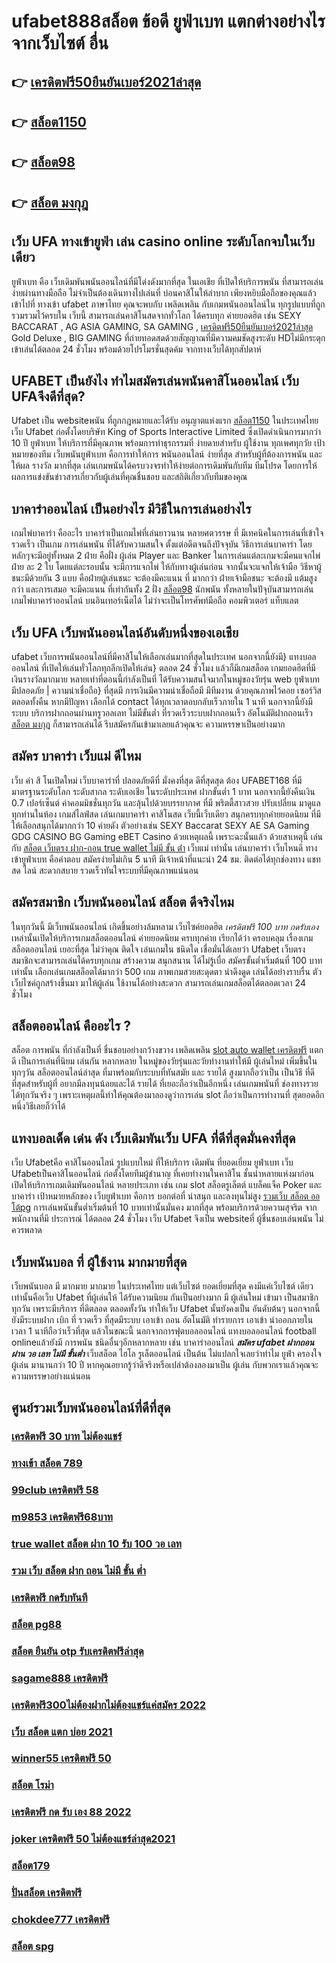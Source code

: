 # ufabet888สล็อต ข้อดี ยูฟ่าเบท แตกต่างอย่างไรจากเว็บไซต์ อื่น

## 👉 [เครดิตฟรี50ยืนยันเบอร์2021ล่าสุด](https://mabet.net/pg-slot-credit-free/)
## 👉 [สล็อต1150](https://mabet.net/)
## 👉 [สล็อต98](https://mabet.net/)
## 👉 [สล็อต มงกุฎ](https://member.mabet.net/?action=login)

## เว็บ UFA  ทางเข้ายูฟ่า  เล่น casino online  ระดับโลกจบในเว็บเดียว 

 ยูฟ่าเบท คือ เว็บเดิมพันพนันออนไลน์ที่มีโด่งดังมากที่สุด ในเอเชีย  ที่เปิดให้บริการพนัน ที่สามารถเล่นง่ายผ่านทางมือถือ ไม่จำเป็นต้องเดินทางไปเล่นที่ บ่อนคาสิโนให้ลำบาก เพียงหยิบมือถือของคุณแล้วเข้าไปที่ ทางเข้า ufabet ภาษาไทย คุณจะพบกับ เพลิดเพลิน  กับเกมพนันออนไลน์ใน ทุกรูปแบบที่ถูก รวมรวมไว้ครบใน เว็บนี้  สามารถเล่นคาสิโนสดจากทั่วโลก ได้ครบทุก ค่ายยอดฮิต  เช่น  SEXY BACCARAT , AG ASIA GAMING, SA GAMING , [เครดิตฟรี50ยืนยันเบอร์2021ล่าสุด](https://mabet.net/) Gold Deluxe , BIG GAMING ที่ถ่ายทอดสดด้วยสัญญาณที่มีความคมชัดสูงระดับ HDไม่มีกระตุก เข้าเล่นได้ตลอด 24 ชั่วโมง พร้อมด้วยโปรโมรชั่นสุดค้ม จากทางเว็บได้ทุกสัปดาห์ 


## UFABET เป็นยังไง ทำไมสมัครเล่นพนันคาสิโนออนไลน์   เว็บ UFAจึงดีที่สุด?

Ufabet  เป็น websiteพนัน ที่ถูกกฎหมายและได้รับ อนุญาตแห่งแรก  [สล็อต1150](https://mabet.net/) ในประเทศไทย เว็บ Ufabet ก่อตั้งโดยบริษัท King of Sports Interactive Limited ซึ่งเปิดดำเนินการมากว่า 10 ปี ยูฟ่าเบท ให้บริการที่มีคุณภาพ พร้อมการทำธุรกรรมที่ ง่ายดายสำหรับ ผู้ใช้งาน ทุกเพศทุกวัย เป้าหมายของทีม เว็บพนันยูฟ่าเบท คือการทำให้การ พนันออนไลน์ ง่ายที่สุด สำหรับผู้ที่ต้องการพนัน และให้ผล รางวัล มากที่สุด เล่นเกมพนันได้ครบวงจรทำให้ง่ายต่อการเดิมพันกับทีม ทีมโปรด โดยการให้ ผลการแข่งขันข่าวสารเกี่ยวกับผู้เล่นที่คุณชื่นชอบ และสถิติเกี่ยวกับทีมของคุณ


## บาคาร่าออนไลน์  เป็นอย่างไร  มีวิธีในการเล่นอย่างไร 

 เกมไพ่บาคาร่า คืออะไร  บาคาร่าเป็นเกมไพ่ที่เล่นยาวนาน หลายศตวรรษ  ที่ มีเทคนิคในการเล่นที่เข้าใจ รวดเร็ว  เป็นเกม การเล่นพนัน ที่ได้รับความสนใจ ตั้งแต่อดีตจนถึงปัจจุบัน วิธีการเล่นบาคาร่า โดยหลักๆจะมีอยู่ทั้งหมด 2  ฝ่าย คือฝั่ง  ผู้เล่น Player และ Banker ในการเล่นแต่ละเกมจะมีคนแจกไพ่  ฝ่าย ละ 2 ใบ โดยแต่ละรอบนั้น จะมีการแจกไพ่ ให้กับทางผู้เล่นก่อน จากนั้นจะแจกให้เจ้ามือ วิธีหาผู้ชนะมีด้วยกัน 3 แบบ คือฝ่ายผู้เล่นชนะ จะต้องมีคะแนน ที่ มากกว่า  ฝ่ายเจ้ามือชนะ จะต้องมี แต้มสูงกว่า  และการเสมอ จะมีคะแนน ที่เท่ากันทั้ง 2 ฝั่ง  [สล็อต98](https://member.mabet.net/?action=login) นักพนัน ทั้งหลายในปัจุบันสามารถเล่น  เกมไพ่บาคาร่าออนไลน์  บนอินเทอร์เน็ตได้ ไม่ว่าจะเป็นโทรศัพท์มือถือ คอมพิวเตอร์ แท็บแลต  


## เว็บ UFA เว็บพนันออนไลน์อันดับหนึ่งของเอเชีย

 ufabet   เว็บการพนันออนไลน์ที่มีคาสิโนให้เลือกเล่นมากที่สุดในประเทศ นอกจากนี้ยังมี} แทงบอลออนไลน์  ที่เปิดให้เล่นทั่วโลกทุกลีกเปิดให้เล่น} ตลอด 24 ชั่วโมง  แล้วก็มีเกมสล็อต  เกมยอดฮิตที่มีเงินรางวัลมากมาย หลายเท่าที่ตอนนี้กำลังเป็นที่ ได้รับความสนใจมากในหมู่ของวัยรุ่น  web ยูฟ่าเบท  มีปลอดภัย | ความน่าเชื่อถือ} ที่สุดมี การเงินมีความน่าเชื่อถือมี มีทีมงาน  ด้วยคุณภาพไว้คอย เซอร์วิส  ตลอดทั้งคืน หากมีปัญหา เลือกได้  contact ได้ทุกเวลาตอบกลับเร็วภายใน 1 นาที นอกจากนี้ยังมีระบบ บริการฝากถอนผ่านทรูวอลเลท ไม่มีขั้นต่ำ ที่รวดเร็วระบบฝากถอนเร็ว อัตโนมัติฝากถอนเร็ว [สล็อต มงกุฎ](https://member.mabet.net/?action=login) ก็สามารถเล่นได้ รีบสมัครกันเข้ามาเลยแล้วคุณจะ ความหรรษาเป็นอย่างมาก



## สมัคร บาคาร่า เว็บแม่ ดีไหม 

เว็บ ค่า สิ โนเปิดใหม่ เว็บบาคาร่าที่ ปลอดภัยดีที่ มั่งคงที่สุด ดีที่สุดสุด ต้อง UFABET168 ที่มีมาตรฐานระดับโลก ระดับสากล ระดับเอเชีย ในระดับประเทศ  ฝากขั้นต่ำ 1 บาท  นอกจากนี้ยังคืนเงิน 0.7 เปอร์เซ็นต์ ค่าคอมมิชชั่นทุกวัน  และลุ้นไปด้วยบรรยากาศ ที่มี พริตตี้สาวสวย ปรับเปลี่ยน มาดูแลทุกท่านในห้อง เกมส์ไลฟ์สด เล่นเกมบาคาร่า คาสิโนสด เว็บนี้เว็บเดียว สนุกครบทุกค่ายยอดนิยม ที่มีให้เลือกสนุกได้มากกว่า 10 ค่ายดัง  ตัวอย่างเช่น  SEXY Baccarat SEXY AE SA Gaming GDG CASINO BG Gaming eBET Casino ด้วยเหตุผลนี้ เพราะฉะนั้นแล้ว ด้วยสาเหตุนี้ เล่นกับ  [สล็อต เว็บตรง ฝาก-ถอน true wallet ไม่มี ขั้น ต่ํา](https://mabet.net/register/) เว็บแม่ เท่านั่น เล่นบาคาร่า เว็บไหนดี  ทางเข้ายูฟ่าเบท  คือคำตอบ สมัครง่ายไม่เกิน 5 นาที มีเจ้าหน้าที่แนะนำ 24 ชม. ติดต่อได้ทุกช่องทาง แชทสด ไลน์ สะดวกสบาย รวดเร็วทันใจระบบที่มีคุณภาพแน่นอน


## สมัครสมาชิก เว็บพนันออนไลน์  สล็อต  ดีจริงไหม

ในทุกวันนี้ มีเว็บพนันออนไลน์ เกิดขึ้นอย่างล้มหลาม  เว็บไซค์ยอดฮิต *เครดิตฟรี 100 บาท กดรับเอง* เหล่านั้นเปิดให้บริการเกมสล็อตออนไลน์  ค่ายยอดนิยม ครบทุกค่าย เรียกได้ว่า ครอบคลุม เรื่องเกมสล็อตออนไลน์ เยอะที่สุด ไม่ว่าคุณ ติดใจ เล่นเกมใน ชนิดใด  เชื่อมั่นได้เลยว่า Ufabet เว็บตรง  สมาชิกจะสามารถเล่นได้ครบทุกเกม สร้างความ สนุกสนาน ได้ไม่รู้เบื่อ สมัครขั้นต่ำเริ่มต้นที่ 100 บาทเท่านั้น เลือกเล่นเกมสล็อตได้มากว่า 500 เกม ภาพเกมสวยสะดุดตา น่าดึงดูด เล่นได้อย่างราบรื่น ตัวเว็บไซค์ถูกสร้างขึ้นมา มาให้ผู้เล่น ใช้งานได้อย่างสะดวก สามารถเล่นเกมสล็อตได้ตลอดเวลา 24 ชั่วโมง

## สล็อตออนไลน์  คืออะไร ?

สล็อต   การพนัน ที่กำลังเป็นที่ ชื่นชอบอย่างกว้างขวาง  เพลิดเพลิน [slot auto wallet เครดิตฟรี](https://mabet.net/register/)   แตกดี  เป็นการเล่นที่นิยม เล่นกัน หลากหลาย ในหมู่ของวัยรุ่นและวัยทำงานทำให้มี ผู้เล่นใหม่ เพิ่มขึ้นในทุกๆวัน  สล็อตออนไลน์ล่าสุด ที่มาพร้อมกับระบบที่ทันสมัย และ รายได้ สูงมากถือว่าเป็น เป็นวิธี ที่ดีที่สุดสำหรับผู้ที่ อยากมีลงทุนน้อยและได้ รายได้ ที่เยอะถือว่าเป็นอีกหนึ่ง เล่นเกมพนันที่ ช่องทางรวย ได้ทุกวันจริง ๆ เพราะเหตุผลนี้ทำให้คุณต้องมาลองดูว่าการเล่น slot ถือว่าเป็นการทำงานที่ สุดยอดอีกหนึ่งวิธีเลยก็ว่าได้


## แทงบอลเด็ด เด่น ดัง เว็บเดิมพันเว็บ UFA ที่ดีที่สุดมั่นคงที่สุด

 เว็บ Ufabetคือ คาสิโนออนไลน์ รูปแบบใหม่ ที่ให้บริการ เดิมพัน ที่ยอดเยี่ยม  ยูฟ่าเบท เว็บ Ufabetเป็นคาสิโนออนไลน์   ก่อตั้งโดยทีมผู้ชำนาญ ที่เคยทำงานในคาสิโน  ชั้นนำหลายแห่งมาก่อน เปิดให้บริการเกมเดิมพันออนไลน์  หลายประเภท  เช่น เกม slot สล็อตรูเล็ตต์ แบล็คแจ็ค   Poker และ บาคาร่า เป้าหมายหลักของ เว็บยูฟ่าเบท  คือการ บอกต่อที่ น่าสนุก และลงทุนไม่สูง  [รวมเว็บ สล็อต ออโต้pg](https://bio.link/tisawago) การเล่นพนันขั้นต่ำเริ่มต้นที่ 10 บาทเท่านั้นมั่นคง มากที่สุด พร้อมบริการด้วยความสุจริต  จากพนักงานที่มี ประการณ์ ได้ตลอด 24 ชั่วโมง  เว็บ Ufabet จึงเป็น websiteที่ ผู้ชื่นชอบเล่นพนัน ไม่ควรพลาด

## เว็บพนันบอล ที่ ผู้ใช้งาน มากมายที่สุด 

 เว็บพนันบอล มี มากมาย มากมาย ในประเทศไทย แต่เว็บไซต์  ยอดเยี่ยมที่สุด คงมีแค่เว็บไซต์ เดียวเท่านั้นคือเว็บ Ufabet ที่ผู้เล่นให้ ได้รับความนิยม  กันเป็นอย่างมาก มี ผู้เล่นใหม่ เข้ามา เป็นสมาชิกทุกวัน เพราะมีบริการ ที่ดีตลอด ตลอดทั้งวัน  ทำให้เว็บ Ufabet นั้นยังคงเป็น อันดับต้นๆ  นอกจากนี้ยังมีระบบฝาก   เบิก ที่ รวดเร็ว ที่สุดมีระบบ เอาเข้า ถอน อัตโนมัติ ทำรายการ เอาเข้า  นำออกภายในเวลา 1 นาทีถือว่าเร็วที่สุด แล้วในขณะนี้ นอกจากการฟุตบอลออนไลน์ แทงบอลออนไลน์ football onlineแล้วยังมี การพนัน ชนิดอื่นๆอีกหลากหลาย   เช่น  บาคาร่าออนไลน์   ***สมัคร ufabet ฝากถอน ผ่าน วอ เลท ไม่มี ขั้นต่ำ*** เว็บสล็อต   ไฮโล รูเล็ตออนไลน์   เป็นต้น ไม่แปลกใจเลยว่าทำไม ยูฟ่า ครองใจ ผู้เล่น มานานกว่า 10 ปี หากคุณอยากรู้ว่าดีจริงหรือเปล่าต้องลองมาเป็น ผู้เล่น กับพวกเราแล้วคุณจะ ความหรรษาอย่างแน่นอน


## ศูนย์รวมเว็บพนันออนไลน์ที่ดีที่สุด

### [เครดิตฟรี 30 บาท ไม่ต้องแชร์](https://atom.io/themes/MABET.net%20แจกโบนัส%20เครดิตฟรี68ไม่ต้องฝากไม่ต้องแชร์%20008%20สล็อต%20สล็อตแตกหนัก%2020รับ100)
### [ทางเข้า สล็อต 789](https://atom.io/themes/MABET.net%20แจกโบนัส%20แอ%20พ%20สล็อต%20ยืนยัน%20otp%20รับเครดิตฟรี%20ล่าสุด%20008%20สล็อต%20สล็อตแตกหนัก%2020รับ100)
### [99club เครดิตฟรี 58](https://atom.io/themes/MABET.net%20แจกโบนัส%20ยูฟ่า191สล็อต%20008%20สล็อต%20สล็อตแตกหนัก%2020รับ100)
### [m9853 เครดิตฟรี68บาท](https://atom.io/themes/MABET.net%20แจกโบนัส%20wm666%20เครดิตฟรี%20008%20สล็อต%20สล็อตแตกหนัก%2020รับ100)
### [true wallet สล็อต ฝาก 10 รับ 100 วอ เลท](https://atom.io/themes/MABET.net%20แจกโบนัส%20superslot%20เครดิตฟรี50ไม่ต้องแชร์ล่าสุด%20008%20สล็อต%20สล็อตแตกหนัก%2020รับ100)
### [รวม เว็บ สล็อต ฝาก ถอน ไม่มี ขั้น ต่ำ](https://atom.io/themes/MABET.net%20แจกโบนัส%20ทดลอง%20เล่น%20สล็อต%20ทุก%20ค่าย%20008%20สล็อต%20สล็อตแตกหนัก%2020รับ100)
### [เครดิตฟรี กดรับทันที](https://atom.io/themes/MABET.net%20แจกโบนัส%20z8%20เครดิตฟรี%202021%20008%20สล็อต%20สล็อตแตกหนัก%2020รับ100)
### [สล็อต pg88](https://atom.io/themes/MABET.net%20แจกโบนัส%20สมัคร%20ufabet%20โบนัส%20100%20008%20สล็อต%20สล็อตแตกหนัก%2020รับ100)
### [สล็อต ยืนยัน otp รับเครดิตฟรีล่าสุด](https://atom.io/themes/MABET.net%20แจกโบนัส%20pgสล็อต888%20008%20สล็อต%20สล็อตแตกหนัก%2020รับ100)
### [sagame888 เครดิตฟรี](https://atom.io/themes/MABET.net%20แจกโบนัส%20asia999%20เครดิตฟรี%20100%20008%20สล็อต%20สล็อตแตกหนัก%2020รับ100)
### [เครดิตฟรี300ไม่ต้องฝากไม่ต้องแชร์แค่สมัคร 2022](https://atom.io/themes/MABET.net%20แจกโบนัส%20สล็อต%20999%20008%20สล็อต%20สล็อตแตกหนัก%2020รับ100)
### [เว็บ สล็อต แตก บ่อย 2021](https://atom.io/themes/MABET.net%20แจกโบนัส%20รวมเว็บ%20wow%20slot%20เครดิตฟรี%20008%20สล็อต%20สล็อตแตกหนัก%2020รับ100)
### [winner55 เครดิตฟรี 50](https://atom.io/themes/MABET.net%20แจกโบนัส%20สุดปัง%20สล็อต%20008%20สล็อต%20สล็อตแตกหนัก%2020รับ100)
### [สล็อต โรม่า](https://atom.io/themes/MABET.net%20แจกโบนัส%20เครดิตฟรี%20100%20ถอนได้%20300%20ล่าสุด%20008%20สล็อต%20สล็อตแตกหนัก%2020รับ100)
### [เครดิตฟรี กด รับ เอง 88 2022](https://atom.io/themes/MABET.net%20แจกโบนัส%20ambbet%20เครดิตฟรี%20008%20สล็อต%20สล็อตแตกหนัก%2020รับ100)
### [joker เครดิตฟรี 50 ไม่ต้องแชร์ล่าสุด2021](https://atom.io/themes/MABET.net%20แจกโบนัส%20รวมเว็บ%20superslot%20เครดิตฟรี%20008%20สล็อต%20สล็อตแตกหนัก%2020รับ100)
### [สล็อต179](https://atom.io/themes/MABET.net%20แจกโบนัส%20สล็อตwallet%20008%20สล็อต%20สล็อตแตกหนัก%2020รับ100)
### [ปั่นสล็อต เครดิตฟรี](https://atom.io/themes/MABET.net%20แจกโบนัส%20สล็อต%20เครดิตฟรี%2020%20ไม่ต้องฝากก่อน%20ไม่ต้องแชร์%20ยืนยันเบอร์โทรศัพท์%20008%20สล็อต%20สล็อตแตกหนัก%2020รับ100)
### [chokdee777 เครดิตฟรี](https://atom.io/themes/MABET.net%20แจกโบนัส%20เครดิตฟรี%20กดรับเองหน้าเว็บล่าสุด%202565%20008%20สล็อต%20สล็อตแตกหนัก%2020รับ100)
### [สล็อต spg](https://atom.io/themes/MABET.net%20แจกโบนัส%20สล็อต%20จีคลับ%20008%20สล็อต%20สล็อตแตกหนัก%2020รับ100)